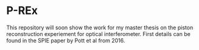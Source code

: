 # P-REx


This repository will soon show the work for my master thesis on the piston reconstruction experiement for optical interferometer. First details can be found in the SPIE paper by Pott et al from 2016.
